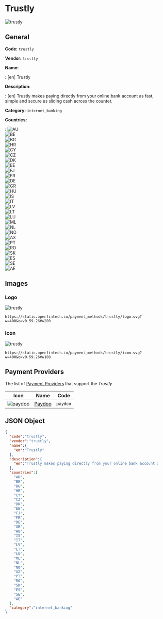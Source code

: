 
# Trustly 
![trustly](https://static.openfintech.io/payment_methods/trustly/logo.svg?w=400&c=v0.59.26#w200)  

## General 
**Code:** `trustly` 
 
**Vendor:** `trustly` 
 
**Name:**  
 
:	[en] Trustly  
 
**Description:**  
 
: [en] Trustly makes paying directly from your online bank account as fast, simple and secure as sliding cash across the counter.  
 
**Category:** `internet_banking` 
 
**Countries:**  
 
:	![AU](https://cdnjs.cloudflare.com/ajax/libs/flag-icon-css/3.3.0/flags/4x3/au.svg#w24)  
	![BE](https://cdnjs.cloudflare.com/ajax/libs/flag-icon-css/3.3.0/flags/4x3/be.svg#w24)  
	![BG](https://cdnjs.cloudflare.com/ajax/libs/flag-icon-css/3.3.0/flags/4x3/bg.svg#w24)  
	![HR](https://cdnjs.cloudflare.com/ajax/libs/flag-icon-css/3.3.0/flags/4x3/hr.svg#w24)  
	![CY](https://cdnjs.cloudflare.com/ajax/libs/flag-icon-css/3.3.0/flags/4x3/cy.svg#w24)  
	![CZ](https://cdnjs.cloudflare.com/ajax/libs/flag-icon-css/3.3.0/flags/4x3/cz.svg#w24)  
	![DK](https://cdnjs.cloudflare.com/ajax/libs/flag-icon-css/3.3.0/flags/4x3/dk.svg#w24)  
	![EE](https://cdnjs.cloudflare.com/ajax/libs/flag-icon-css/3.3.0/flags/4x3/ee.svg#w24)  
	![FJ](https://cdnjs.cloudflare.com/ajax/libs/flag-icon-css/3.3.0/flags/4x3/fj.svg#w24)  
	![FR](https://cdnjs.cloudflare.com/ajax/libs/flag-icon-css/3.3.0/flags/4x3/fr.svg#w24)  
	![DE](https://cdnjs.cloudflare.com/ajax/libs/flag-icon-css/3.3.0/flags/4x3/de.svg#w24)  
	![GR](https://cdnjs.cloudflare.com/ajax/libs/flag-icon-css/3.3.0/flags/4x3/gr.svg#w24)  
	![HU](https://cdnjs.cloudflare.com/ajax/libs/flag-icon-css/3.3.0/flags/4x3/hu.svg#w24)  
	![IS](https://cdnjs.cloudflare.com/ajax/libs/flag-icon-css/3.3.0/flags/4x3/is.svg#w24)  
	![IT](https://cdnjs.cloudflare.com/ajax/libs/flag-icon-css/3.3.0/flags/4x3/it.svg#w24)  
	![LV](https://cdnjs.cloudflare.com/ajax/libs/flag-icon-css/3.3.0/flags/4x3/lv.svg#w24)  
	![LT](https://cdnjs.cloudflare.com/ajax/libs/flag-icon-css/3.3.0/flags/4x3/lt.svg#w24)  
	![LU](https://cdnjs.cloudflare.com/ajax/libs/flag-icon-css/3.3.0/flags/4x3/lu.svg#w24)  
	![ML](https://cdnjs.cloudflare.com/ajax/libs/flag-icon-css/3.3.0/flags/4x3/ml.svg#w24)  
	![NL](https://cdnjs.cloudflare.com/ajax/libs/flag-icon-css/3.3.0/flags/4x3/nl.svg#w24)  
	![NO](https://cdnjs.cloudflare.com/ajax/libs/flag-icon-css/3.3.0/flags/4x3/no.svg#w24)  
	![AX](https://cdnjs.cloudflare.com/ajax/libs/flag-icon-css/3.3.0/flags/4x3/ax.svg#w24)  
	![PT](https://cdnjs.cloudflare.com/ajax/libs/flag-icon-css/3.3.0/flags/4x3/pt.svg#w24)  
	![RO](https://cdnjs.cloudflare.com/ajax/libs/flag-icon-css/3.3.0/flags/4x3/ro.svg#w24)  
	![SK](https://cdnjs.cloudflare.com/ajax/libs/flag-icon-css/3.3.0/flags/4x3/sk.svg#w24)  
	![ES](https://cdnjs.cloudflare.com/ajax/libs/flag-icon-css/3.3.0/flags/4x3/es.svg#w24)  
	![SE](https://cdnjs.cloudflare.com/ajax/libs/flag-icon-css/3.3.0/flags/4x3/se.svg#w24)  
	![AE](https://cdnjs.cloudflare.com/ajax/libs/flag-icon-css/3.3.0/flags/4x3/ae.svg#w24)  
 

## Images 

### Logo 
![trustly](https://static.openfintech.io/payment_methods/trustly/logo.svg?w=400&c=v0.59.26#w200)  

```
https://static.openfintech.io/payment_methods/trustly/logo.svg?w=400&c=v0.59.26#w200
```  

### Icon 
![trustly](https://static.openfintech.io/payment_methods/trustly/icon.svg?w=400&c=v0.59.26#w100)  

```
https://static.openfintech.io/payment_methods/trustly/icon.svg?w=400&c=v0.59.26#w100
```  

## Payment Providers 
 
The list of  [Payment Providers](/providers) that support the _Trustly_  

|Icon|Name|Code| 
|:---:|:---:|:---:| 
|![paydoo](https://static.openfintech.io/payment_providers/paydoo/icon.svg?w=600&c=v0.59.26#w100) |[Paydoo](/providers/paydoo)|`paydoo`| 
 

## JSON Object 

```json
{
  "code":"trustly",
  "vendor":"trustly",
  "name":{
    "en":"Trustly"
  },
  "description":{
    "en":"Trustly makes paying directly from your online bank account as fast, simple and secure as sliding cash across the counter."
  },
  "countries":[
    "AU",
    "BE",
    "BG",
    "HR",
    "CY",
    "CZ",
    "DK",
    "EE",
    "FJ",
    "FR",
    "DE",
    "GR",
    "HU",
    "IS",
    "IT",
    "LV",
    "LT",
    "LU",
    "ML",
    "NL",
    "NO",
    "AX",
    "PT",
    "RO",
    "SK",
    "ES",
    "SE",
    "AE"
  ],
  "category":"internet_banking"
}
```  

